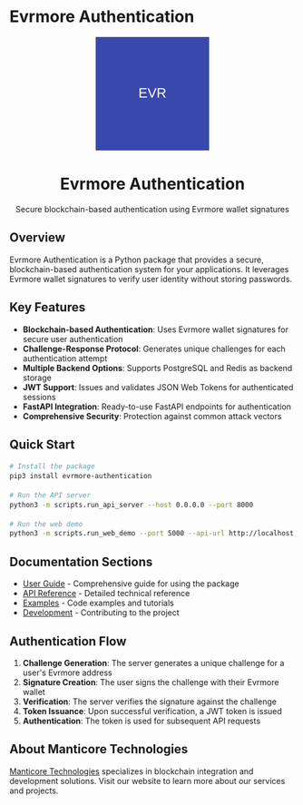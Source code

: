 # Evrmore Authentication

<div align="center">
  <img src="assets/images/logo.svg" alt="Evrmore Authentication" width="200">
  <h1>Evrmore Authentication</h1>
  <p>Secure blockchain-based authentication using Evrmore wallet signatures</p>
</div>

## Overview

Evrmore Authentication is a Python package that provides a secure, blockchain-based authentication system for your applications. It leverages Evrmore wallet signatures to verify user identity without storing passwords.

## Key Features

- **Blockchain-based Authentication**: Uses Evrmore wallet signatures for secure user authentication
- **Challenge-Response Protocol**: Generates unique challenges for each authentication attempt
- **Multiple Backend Options**: Supports PostgreSQL and Redis as backend storage
- **JWT Support**: Issues and validates JSON Web Tokens for authenticated sessions
- **FastAPI Integration**: Ready-to-use FastAPI endpoints for authentication
- **Comprehensive Security**: Protection against common attack vectors

## Quick Start

```bash
# Install the package
pip3 install evrmore-authentication

# Run the API server
python3 -m scripts.run_api_server --host 0.0.0.0 --port 8000

# Run the web demo
python3 -m scripts.run_web_demo --port 5000 --api-url http://localhost:8000
```

## Documentation Sections

- [User Guide](user-guide/index.md) - Comprehensive guide for using the package
- [API Reference](api-reference/index.md) - Detailed technical reference
- [Examples](examples/index.md) - Code examples and tutorials
- [Development](development/index.md) - Contributing to the project

## Authentication Flow

1. **Challenge Generation**: The server generates a unique challenge for a user's Evrmore address
2. **Signature Creation**: The user signs the challenge with their Evrmore wallet
3. **Verification**: The server verifies the signature against the challenge
4. **Token Issuance**: Upon successful verification, a JWT token is issued
5. **Authentication**: The token is used for subsequent API requests

## About Manticore Technologies

[Manticore Technologies](https://manticore.technology) specializes in blockchain integration and development solutions. Visit our website to learn more about our services and projects. 